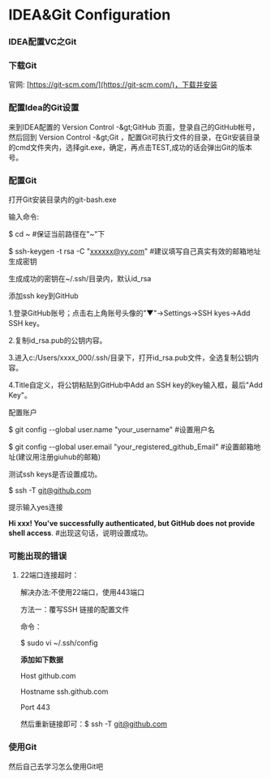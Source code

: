 # IDEA&Git Configuration

### IDEA配置VC之Git

### 下载Git

官网: [https://git-scm.com/](https://git-scm.com/)，下载并安装

### 配置Idea的Git设置

来到IDEA配置的 Version Control -\&gt;GitHub 页面，登录自己的GitHub帐号，然后回到 Version Control -\&gt;Git ，配置Git可执行文件的目录，在Git安装目录的cmd文件夹内，选择git.exe，确定，再点击TEST,成功的话会弹出Git的版本号。

### 配置Git

打开Git安装目录内的git-bash.exe

输入命令:

$ cd ~ \#保证当前路径在"~"下

$ ssh-keygen -t rsa -C "xxxxxx@yy.com" \#建议填写自己真实有效的邮箱地址 生成密钥

生成成功的密钥在~/.ssh/目录内，默认id\_rsa

添加ssh key到GitHub

1.登录GitHub账号；点击右上角账号头像的"▼"→Settings→SSH kyes→Add SSH key。

2.复制id\_rsa.pub的公钥内容。

3.进入c:/Users/xxxx\_000/.ssh/目录下，打开id\_rsa.pub文件，全选复制公钥内容。

4.Title自定义，将公钥粘贴到GitHub中Add an SSH key的key输入框，最后"Add Key"。

配置账户

$ git config --global user.name "your\_username" \#设置用户名

$ git config --global user.email "your\_registered\_github\_Email" \#设置邮箱地址\(建议用注册giuhub的邮箱\)

测试ssh keys是否设置成功。

$ ssh -T [git@github.com](mailto:git@github.com)

提示输入yes连接

**Hi xxx! You've successfully authenticated, but GitHub does not provide shell access**. \#出现这句话，说明设置成功。

### 可能出现的错误

1. 22端口连接超时：

   解决办法:不使用22端口，使用443端口

   方法一：覆写SSH 链接的配置文件

   命令：

   $ sudo vi ~/.ssh/config

   **添加如下数据**

   Host github.com

   Hostname ssh.github.com

   Port 443

   然后重新链接即可：$ ssh -T git@github.com

### 使用Git

然后自己去学习怎么使用Git吧


